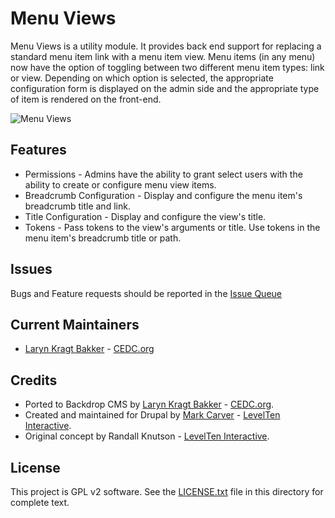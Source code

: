 # Menu Views

Menu Views is a utility module. It provides back end support for replacing a 
standard menu item link with a menu item view. Menu items (in any menu) now 
have the option of toggling between two different menu item types: link or 
view. Depending on which option is selected, the appropriate configuration 
form is displayed on the admin side and the appropriate type of item is 
rendered on the front-end.


![Menu Views](https://github.com/backdrop-contrib/menu_views/blob/1.x-1.x/images/menu-views-screenshot.png "Menu Views example")

## Features

 - Permissions - Admins have the ability to grant select users with the ability
 to create or configure menu view items.
 - Breadcrumb Configuration - Display and configure the menu item's breadcrumb
 title and link.
 - Title Configuration - Display and configure the view's title.
 - Tokens - Pass tokens to the view's arguments or title. Use tokens in the
 menu item's breadcrumb title or path.

## Issues

Bugs and Feature requests should be reported in the
[Issue Queue](https://github.com/backdrop-contrib/menu_views/issues)

## Current Maintainers

- [Laryn Kragt Bakker](https://github.com/laryn) - [CEDC.org](https://cedc.org)

## Credits

- Ported to Backdrop CMS by [Laryn Kragt Bakker](https://github.com/laryn) - [CEDC.org](https://cedc.org).
- Created and maintained for Drupal by [Mark Carver](https://github.com/markcarver) - [LevelTen Interactive](http://www.leveltendesign.com).
- Original concept by Randall Knutson - [LevelTen Interactive](http://www.leveltendesign.com).

## License

This project is GPL v2 software. See the [LICENSE.txt](https://github.com/backdrop-contrib/menu_views/blob/1.x-1.x/LICENSE.txt) 
file in this directory for complete text.

